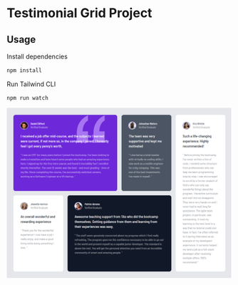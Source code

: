 # Testimonial Grid Project

## Usage

Install dependencies

```bash
npm install

```

Run Tailwind CLI

```bash
npm run watch

```

![Alt text](./images/testimonial-grid.png)

